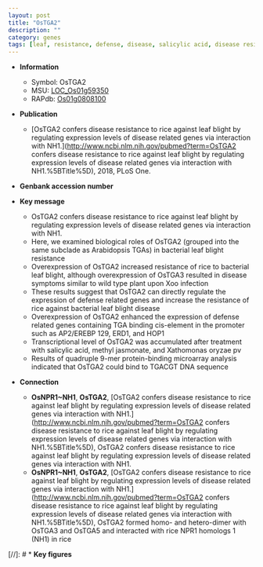 ```yaml
---
layout: post
title: "OsTGA2"
description: ""
category: genes
tags: [leaf, resistance, defense, disease, salicylic acid, disease resistance, R protein,  xoo , blight, blight disease, methyl jasmonate]
---
```


* **Information**  
    + Symbol: OsTGA2  
    + MSU: [LOC_Os01g59350](http://rice.plantbiology.msu.edu/cgi-bin/ORF_infopage.cgi?orf=LOC_Os01g59350)  
    + RAPdb: [Os01g0808100](http://rapdb.dna.affrc.go.jp/viewer/gbrowse_details/irgsp1?name=Os01g0808100)  

* **Publication**  
    + [OsTGA2 confers disease resistance to rice against leaf blight by regulating expression levels of disease related genes via interaction with NH1.](http://www.ncbi.nlm.nih.gov/pubmed?term=OsTGA2 confers disease resistance to rice against leaf blight by regulating expression levels of disease related genes via interaction with NH1.%5BTitle%5D), 2018, PLoS One.

* **Genbank accession number**  

* **Key message**  
    + OsTGA2 confers disease resistance to rice against leaf blight by regulating expression levels of disease related genes via interaction with NH1.
    + Here, we examined biological roles of OsTGA2 (grouped into the same subclade as Arabidopsis TGAs) in bacterial leaf blight resistance
    + Overexpression of OsTGA2 increased resistance of rice to bacterial leaf blight, although overexpression of OsTGA3 resulted in disease symptoms similar to wild type plant upon Xoo infection
    + These results suggest that OsTGA2 can directly regulate the expression of defense related genes and increase the resistance of rice against bacterial leaf blight disease
    + Overexpression of OsTGA2 enhanced the expression of defense related genes containing TGA binding cis-element in the promoter such as AP2/EREBP 129, ERD1, and HOP1
    + Transcriptional level of OsTGA2 was accumulated after treatment with salicylic acid, methyl jasmonate, and Xathomonas oryzae pv
    + Results of quadruple 9-mer protein-binding microarray analysis indicated that OsTGA2 could bind to TGACGT DNA sequence

* **Connection**  
    + __OsNPR1~NH1__, __OsTGA2__, [OsTGA2 confers disease resistance to rice against leaf blight by regulating expression levels of disease related genes via interaction with NH1.](http://www.ncbi.nlm.nih.gov/pubmed?term=OsTGA2 confers disease resistance to rice against leaf blight by regulating expression levels of disease related genes via interaction with NH1.%5BTitle%5D), OsTGA2 confers disease resistance to rice against leaf blight by regulating expression levels of disease related genes via interaction with NH1.
    + __OsNPR1~NH1__, __OsTGA2__, [OsTGA2 confers disease resistance to rice against leaf blight by regulating expression levels of disease related genes via interaction with NH1.](http://www.ncbi.nlm.nih.gov/pubmed?term=OsTGA2 confers disease resistance to rice against leaf blight by regulating expression levels of disease related genes via interaction with NH1.%5BTitle%5D),  OsTGA2 formed homo- and hetero-dimer with OsTGA3 and OsTGA5 and interacted with rice NPR1 homologs 1 (NH1) in rice

[//]: # * **Key figures**  


